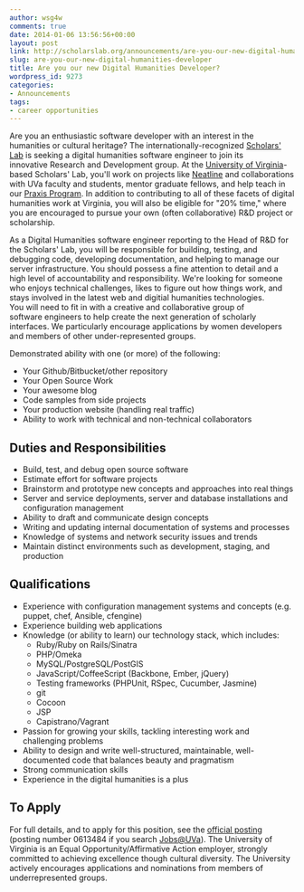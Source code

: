 ```yaml
---
author: wsg4w
comments: true
date: 2014-01-06 13:56:56+00:00
layout: post
link: http://scholarslab.org/announcements/are-you-our-new-digital-humanities-developer/
slug: are-you-our-new-digital-humanities-developer
title: Are you our new Digital Humanities Developer?
wordpress_id: 9273
categories:
- Announcements
tags:
- career opportunities
---
```


Are you an enthusiastic software developer with an interest in the humanities or cultural heritage? The internationally-recognized [Scholars' Lab](http://scholarslab.org) is seeking a digital humanities software engineer to join its innovative Research and Development group. At the [University of Virginia](http://www.virginia.edu/)-based Scholars' Lab, you'll work on projects like [Neatline](http://neatline.org) and collaborations with UVa faculty and students, mentor graduate fellows, and help teach in our [Praxis Program](http://praxis.scholarslab.org/). In addition to contributing to all of these facets of digital humanities work at Virginia, you will also be eligible for "20% time," where you are encouraged to pursue your own (often collaborative) R&D project or scholarship.

As a Digital Humanities software engineer reporting to the Head of R&D for the Scholars' Lab, you will be responsible for building, testing, and debugging code, developing documentation, and helping to manage our server infrastructure. You should possess a fine attention to detail and a high level of accountability and responsibility. We're looking for someone who enjoys technical challenges, likes to figure out how things work, and stays involved in the latest web and digitial humanities technologies. You will need to fit in with a creative and collaborative group of software engineers to help create the next generation of scholarly interfaces. We particularly encourage applications by women developers and members of other under-represented groups.

Demonstrated ability with one (or more) of the following:

  * Your Github/Bitbucket/other repository
  * Your Open Source Work
  * Your awesome blog
  * Code samples from side projects
  * Your production website (handling real traffic)
  * Ability to work with technical and non-technical collaborators

## Duties and Responsibilities

  * Build, test, and debug open source software
  * Estimate effort for software projects
  * Brainstorm and prototype new concepts and approaches into real things
  * Server and service deployments, server and database installations and configuration management
  * Ability to draft and communicate design concepts
  * Writing and updating internal documentation of systems and processes
  * Knowledge of systems and network security issues and trends
  * Maintain distinct environments such as development, staging, and production

## Qualifications

  * Experience with configuration management systems and concepts (e.g. puppet, chef, Ansible, cfengine)
  * Experience building web applications
  * Knowledge (or ability to learn) our technology stack, which includes:
    * Ruby/Ruby on Rails/Sinatra
    * PHP/Omeka
    * MySQL/PostgreSQL/PostGIS
    * JavaScript/CoffeeScript (Backbone, Ember, jQuery)
    * Testing frameworks (PHPUnit, RSpec, Cucumber, Jasmine)
    * git
    * Cocoon
    * JSP
    * Capistrano/Vagrant
  * Passion for growing your skills, tackling interesting work and challenging problems
  * Ability to design and write well-structured, maintainable, well-documented code that balances beauty and pragmatism
  * Strong communication skills
  * Experience in the digital humanities is a plus

## To Apply

For full details, and to apply for this position, see the [official posting](http://jobs.virginia.edu/applicants/Central?quickFind=72340) (posting number 0613484 if you search [Jobs@UVa](https://jobs.virginia.edu)). The University of Virginia is an Equal Opportunity/Affirmative Action employer, strongly committed to achieving excellence though cultural diversity. The University actively encourages applications and nominations from members of underrepresented groups.
